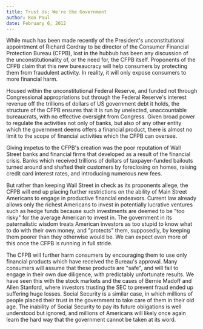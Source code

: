 ```yaml
---
title: Trust Us; We're the Government
author: Ron Paul
date: February 6, 2012
---
```


While much has been made recently of the President's unconstitutional
appointment of Richard Cordray to be director of the Consumer Financial
Protection Bureau (CFPB), lost in the hubbub has been any discussion of
the unconstitutionality of, or the need for, the CFPB itself. Proponents
of the CFPB claim that this new bureaucracy will help consumers by
protecting them from fraudulent activity. In reality, it will only
expose consumers to more financial harm.

Housed within the unconstitutional Federal Reserve, and funded not
through Congressional appropriations but through the Federal Reserve's
interest revenue off the trillions of dollars of US government debt it
holds, the structure of the CFPB ensures that it is run by unelected,
unaccountable bureaucrats, with no effective oversight from Congress.
Given broad power to regulate the activities not only of banks, but also
of any other entity which the government deems offers a financial
product, there is almost no limit to the scope of financial activities
which the CFPB can oversee.

Giving impetus to the CFPB's creation was the poor reputation of Wall
Street banks and financial firms that developed as a result of the
financial crisis. Banks which received trillions of dollars of
taxpayer-funded bailouts turned around and shafted their customers by
foreclosing on homes, raising credit card interest rates, and
introducing numerous new fees.

But rather than keeping Wall Street in check as its proponents allege,
the CFPB will end up placing further restrictions on the ability of Main
Street Americans to engage in productive financial endeavors. Current
law already allows only the richest Americans to invest in potentially
lucrative ventures such as hedge funds because such investments are
deemed to be "too risky" for the average American to invest in. The
government in its paternalistic wisdom treats American investors as too
stupid to know what to do with their own money, and "protects" them,
supposedly, by keeping them poorer than they otherwise would be. We can
expect even more of this once the CFPB is running in full stride.

The CFPB will further harm consumers by encouraging them to use only
financial products which have received the Bureau's approval. Many
consumers will assume that these products are "safe", and will fail to
engage in their own due diligence, with predictably unfortunate results.
We have seen this with the stock markets and the cases of Bernie Madoff
and Allen Stanford, where investors trusting the SEC to prevent fraud
ended up suffering huge losses. Social Security is a similar case, in
which millions of people placed their trust in the government to take
care of them in their old age. The inability of Social Security to pay
its future obligations is well understood but ignored, and millions of
Americans will likely once again learn the hard way that the government
cannot be taken at its word.
